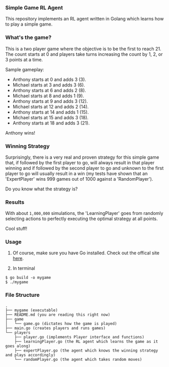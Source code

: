 ### Simple Game RL Agent

This repository implements an RL agent written in Golang which learns how to
play a simple game.

### What's the game?

This is a two player game where the objective is to be the first to reach 21.
The count starts at 0 and players take turns increasing the count by 1, 2, or 3
points at a time.

Sample gameplay:

* Anthony starts at 0 and adds 3 (3).
* Michael starts at 3 and adds 3 (6).
* Anthony starts at 6 and adds 2 (8).
* Michael starts at 8 and adds 1 (9).
* Anthony starts at 9 and adds 3 (12).
* Michael starts at 12 and adds 2 (14).
* Anthony starts at 14 and adds 1 (15).
* Michael starts at 15 and adds 3 (18).
* Anthony starts at 18 and adds 3 (21).

Anthony wins!

### Winning Strategy

Surprisingly, there is a very real and proven strategy for this simple game that,
if followed by the first player to go, will always result in that player winning
and if followed by the second player to go and unknown to the first player to go
will usually result in a win (my tests have shown that an 'ExpertPlayer' wins
999 games out of 1000 against a 'RandomPlayer').

Do you know what the strategy is?

### Results

With about ```1,000,000``` simulations, the 'LearningPlayer' goes from randomly
selecting actions to perfectly executing the optimal strategy at all points.

Cool stuff!

### Usage

1. Of course, make sure you have Go installed. Check out the offical site [here](https://golang.org/).

2. In terminal
```console
$ go build -o mygame
$ ./mygame
```

### File Structure

```
.
├── mygame (executable)
├── README.md (you are reading this right now)
├── game
│   └── game.go (dictates how the game is played)
├── main.go (creates players and runs games)
└── players
    ├── player.go (implements Player interface and functions)
    ├── learningPlayer.go (the RL agent which learns the game as it goes along)
    ├── expertPlayer.go (the agent which knows the winning strategy and plays accordingly)
    └── randomPlayer.go (the agent which takes random moves)
```
